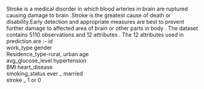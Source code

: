 Stroke is a medical  disorder in which blood arteries in brain are ruptured  causing damage to brain .Stroke is the greatest cause of death or disability.Early detection and appropriate measures are best to prevent further damage to affected area of brain or other parts in body . The dataset contains 5110 observations and 12 attributes . 
The 12 attributes used in prediction are :-
id                                        
work_type
gender                                
Residence_type-rural, urban
age                                      
avg_glucose_level
hypertension                      
BMI
heart_disease                    
smoking_status
ever _  married                 
stroke _  1 or 0
